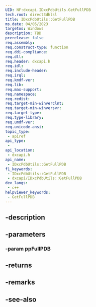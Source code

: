 ```yaml
---
UID: NF:dxcapi.IDxcPdbUtils.GetFullPDB
tech.root: direct3dhlsl
title: IDxcPdbUtils::GetFullPDB
ms.date: 04/05/2023
targetos: Windows
description: TBD
prerelease: false
req.assembly: 
req.construct-type: function
req.ddi-compliance: 
req.dll: 
req.header: dxcapi.h
req.idl: 
req.include-header: 
req.irql: 
req.kmdf-ver: 
req.lib: 
req.max-support: 
req.namespace: 
req.redist: 
req.target-min-winverclnt: 
req.target-min-winversvr: 
req.target-type: 
req.type-library: 
req.umdf-ver: 
req.unicode-ansi: 
topic_type:
 - apiref
api_type:
 - 
api_location:
 - dxcapi.h
api_name:
 - IDxcPdbUtils::GetFullPDB
f1_keywords:
 - IDxcPdbUtils::GetFullPDB
 - dxcapi/IDxcPdbUtils::GetFullPDB
dev_langs:
 - c++
helpviewer_keywords:
 - GetFullPDB
---
```


## -description

## -parameters

### -param ppFullPDB

## -returns

## -remarks

## -see-also

